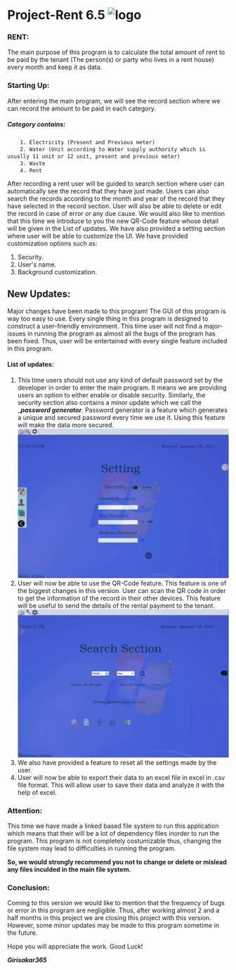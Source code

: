 # Project-Rent 6.5 ![logo](https://raw.githubusercontent.com/girisakar365/Project-Rent/main/Rent%206.5/logo.ico)


### RENT:
The main purpose of this program is to calculate the total amount of rent to be paid by the tenant (The person(s) or party who lives in a rent house) every month and keep it as data.

### Starting Up:
After entering the main program, we will see the record section where we can record the amount to be paid in each category.

##### Category contains:
        1. Electricity (Present and Previous meter)
        2. Water (Unit according to Water supply authority which is usually 11 unit or 12 unit, present and previous meter)
        3. Waste
        4. Rent

After recording a rent user will be guided to search section where user can automatically see the record that they have just made. Users can also search the records according to the month and year of the record that they have selected in the record section.
User will also be able to delete or edit the record in case of error or any due cause. We would also like to mention that this time we introduce to you the new QR-Code feature whose detail will be given in the List of updates.
We have also provided a setting section where user will be able to customize the UI.
We have provided customization options such as:
1. Security. 
2. User's name.
3. Background customization.

## New Updates:
Major changes have been made to this program! The GUI of this program is way too easy to use. Every single thing in this program is designed to construct a user-friendly environment. This time user will not find a major-issues in running the program as almost all the bugs of the program has been fixed. Thus, user will be entertained with every single feature included in this program.

#### List of updates:
1.	This time users should not use any kind of default password set by the developer in order to enter the main program. It means we are providing users an option to either enable or disable security.
Similarly, the security section also contains a minor update which we call the ____password generator___. Password generator is a feature which generates a unique and secured password every time we use it. Using this feature will make the data more secured.
![screenCap1](https://github.com/girisakar365/Project-Rent/blob/main/Rent%206.5/ScreenCap/Security.gif?raw=true)
2.	User will now be able to use the QR-Code feature. This feature is one of the biggest changes in this version. User can scan the QR code in order to get the information of the record in their other devices. This feature will be useful to send the details of the rental payment to the tenant.
![ScreenCap2](https://github.com/girisakar365/Project-Rent/blob/main/Rent%206.5/ScreenCap/QR%20guid.gif?raw=true)
3.	We also have provided a feature to reset all the settings made by the user.
4. User will now be able to export their data to an excel file in excel in .csv file format. This will allow user to save their data and analyze it with the help of excel.  
### Attention:
This time we have made a linked based file system to run this application which means that their will be a lot of dependency files inorder to run the program. This program is not completely costumizable thus, changing the file system may lead to difficulties in running the program.
 
__So, we would strongly recommend you not to change or delete or mislead any files inculded in the main file system.__

### Conclusion:
Coming to this version we would like to mention that the frequency of bugs or error in this program are negligible. Thus, after working almost 2 and a half months in this project we are closing this project with this version. However, some minor updates may be made to this program sometime in the future.

Hope you will appreciate the work. Good Luck!

<b><i>Girisakar365</i></b>
